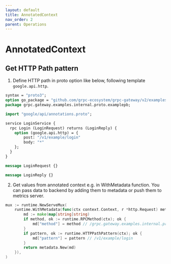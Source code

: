 ```yaml
---
layout: default
title: AnnotatedContext
nav_order: 2
parent: Operations
---
```


# AnnotatedContext

## Get HTTP Path pattern
1. Define HTTP path in proto option like below, following template ```google.api.http```.

```proto
syntax = "proto3";
option go_package = "github.com/grpc-ecosystem/grpc-gateway/v2/examples/internal/proto/examplepb";
package grpc.gateway.examples.internal.proto.examplepb;

import "google/api/annotations.proto";

service LoginService {
  rpc Login (LoginRequest) returns (LoginReply) {
    option (google.api.http) = {
        post: "/v1/example/login"
        body: "*"
    };
  }
}

message LoginRequest {}

message LoginReply {}
```

2. Get values from annotated context e.g. in WithMetadata function.
You can pass data to backend by adding them to metadata or push them to metrics server.
```go
mux := runtime.NewServeMux(
	runtime.WithMetadata(func(ctx context.Context, r *http.Request) metadata.MD {
		md := make(map[string]string)
		if method, ok := runtime.RPCMethod(ctx); ok {
			md["method"] = method // /grpc.gateway.examples.internal.proto.examplepb.LoginService/Login
		}
		if pattern, ok := runtime.HTTPPathPattern(ctx); ok {
			md["pattern"] = pattern // /v1/example/login
		}
		return metadata.New(md)
	}),
)
```
